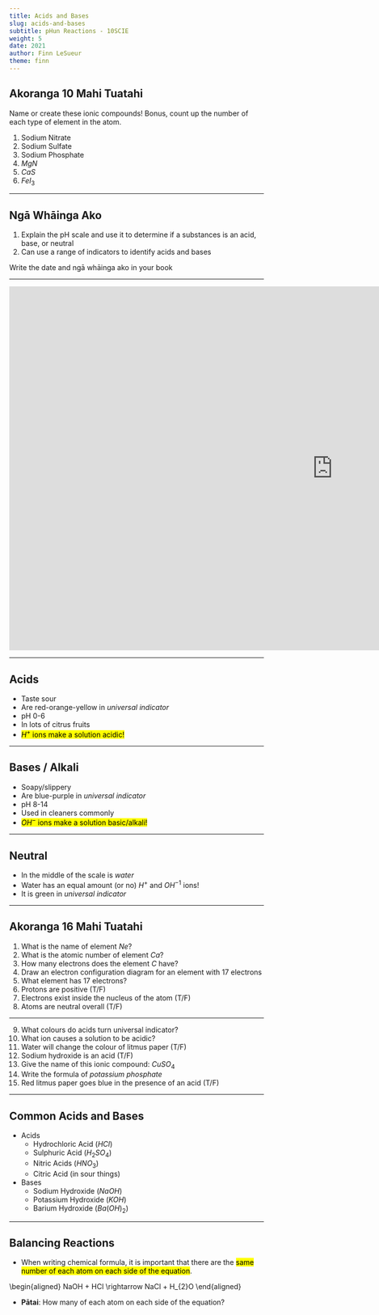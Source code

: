 ```yaml
---
title: Acids and Bases
slug: acids-and-bases
subtitle: pHun Reactions - 10SCIE
weight: 5
date: 2021
author: Finn LeSueur
theme: finn
---
```


## Akoranga 10 Mahi Tuatahi

Name or create these ionic compounds! Bonus, count up the number of each type of element in the atom.

1. Sodium Nitrate
2. Sodium Sulfate
3. Sodium Phosphate
4. $MgN$
5. $CaS$
6. $FeI_{3}$

---

## Ngā Whāinga Ako

1. Explain the pH scale and use it to determine if a substances is an acid, base, or neutral
2. Can use a range of indicators to identify acids and bases 

<p class="instruction">Write the date and ngā whāinga ako in your book</p>

---

<iframe width="1280" height="720" src="https://www.youtube.com/embed/vt8fB3MFzLk" title="YouTube video player" frameborder="0" allow="accelerometer; autoplay; clipboard-write; encrypted-media; gyroscope; picture-in-picture" allowfullscreen></iframe>

---

## Acids

- Taste sour
- Are red-orange-yellow in _universal indicator_
- pH 0-6
- In lots of citrus fruits
- <mark>$H^{+}$ ions make a solution acidic!</mark>

---

## Bases / Alkali

- Soapy/slippery
- Are blue-purple in _universal indicator_
- pH 8-14
- Used in cleaners commonly
- <mark>$OH^{-}$ ions make a solution basic/alkali!</mark>

---

## Neutral

- In the middle of the scale is _water_
- Water has an equal amount (or no) $H^{+}$ and $OH^{-1}$ ions!
- It is green in _universal indicator_

---

## Akoranga 16 Mahi Tuatahi

1. What is the name of element $Ne$?
2. What is the atomic number of element $Ca$?
3. How many electrons does the element $C$ have?
4. Draw an electron configuration diagram for an element with 17 electrons
5. What element has 17 electrons?
6. Protons are positive (T/F)
7. Electrons exist inside the nucleus of the atom (T/F)
8. Atoms are neutral overall (T/F)

---

9. What colours do acids turn universal indicator?
10. What ion causes a solution to be acidic?
11. Water will change the colour of litmus paper (T/F)
12. Sodium hydroxide is an acid (T/F)
13. Give the name of this ionic compound: $CuSO_{4}$
14. Write the formula of _potassium phosphate_
15. Red litmus paper goes blue in the presence of an acid (T/F)

---

## Common Acids and Bases

- Acids
    + Hydrochloric Acid ($HCl$)
    + Sulphuric Acid ($H_{2}SO_{4}$)
    + Nitric Acids ($HNO_{3}$)
    + Citric Acid (in sour things)
- Bases
    + Sodium Hydroxide ($NaOH$)
    + Potassium Hydroxide ($KOH$)
    + Barium Hydroxide ($Ba(OH)_{2}$)

---

## Balancing Reactions

- When writing chemical formula, it is important that there are the <mark>same number of each atom on each side of the equation</mark>.

\begin{aligned}
    NaOH + HCl \rightarrow NaCl + H_{2}O
\end{aligned}

- __Pātai__: How many of each atom on each side of the equation?

